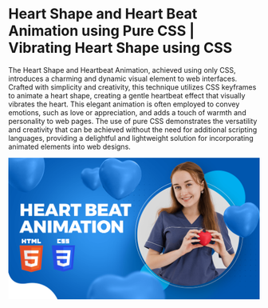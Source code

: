 # Heart Shape and Heart Beat Animation using Pure CSS | Vibrating Heart Shape using CSS

The Heart Shape and Heartbeat Animation, achieved using only CSS, introduces a charming and dynamic visual element to web interfaces. Crafted with simplicity and creativity, this technique utilizes CSS keyframes to animate a heart shape, creating a gentle heartbeat effect that visually vibrates the heart. This elegant animation is often employed to convey emotions, such as love or appreciation, and adds a touch of warmth and personality to web pages. The use of pure CSS demonstrates the versatility and creativity that can be achieved without the need for additional scripting languages, providing a delightful and lightweight solution for incorporating animated elements into web designs.

![Heart Beat Animation](HeartBeatAnimation.png)